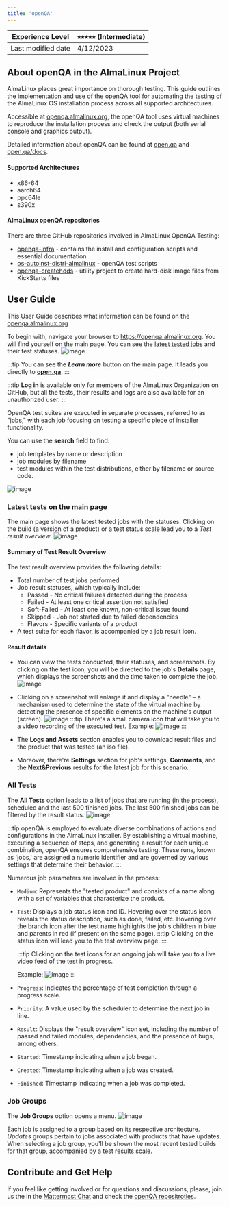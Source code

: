 ```yaml
---
title: 'openQA'
---
```


| Experience Level   | ⭑⭑⭒⭒⭒ (Intermediate) |
|--------------------|---------------------- |
| Last modified date | 4/12/2023             | 


## About openQA in the AlmaLinux Project

AlmaLinux places great importance on thorough testing. This guide outlines the implementation and use of the openQA tool for automating the testing of the AlmaLinux OS installation process across all supported architectures.

Accessible at [openqa.almalinux.org](https://openqa.almalinux.org/), the openQA tool uses virtual machines to reproduce the installation process and check the output (both serial console and graphics output).

Detailed information about openQA can be found at [open.qa](https://open.qa/) and [open.qa/docs](https://open.qa/docs/).

#### Supported Architectures
* x86-64
* aarch64
* ppc64le
* s390x

#### AlmaLinux openQA repositories

There are three GitHub repositories involved in AlmaLinux OpenQA Testing: 
* [openqa-infra](https://github.com/AlmaLinux/openqa-infra) - contains the install and configuration scripts and essential documentation
* [os-autoinst-distri-almalinux](https://github.com/AlmaLinux/os-autoinst-distri-almalinux) - openQA test scripts
* [openqa-createhdds](https://github.com/AlmaLinux/openqa-createhdds) - utility project to create hard-disk image files from KickStarts files

## User Guide 

This User Guide describes what information can be found on the [openqa.almalinux.org](https://openqa.almalinux.org/)

To begin with, navigate your browser to https://openqa.almalinux.org. 
You will find yourself on the main page. You can see the [latest tested jobs](#latest-tests-on-the-main-page) and their test statuses.
![image](/images/openQA-main_page.png)


:::tip
You can see the ***Learn more*** button on the main page. It leads you directly to **[open.qa](https://open.qa/)**.
:::
    
:::tip
**Log in** is available only for members of the AlmaLinux Organization on GitHub, but all the tests, their results and logs are also available for an unauthorized user.
:::

OpenQA test suites are executed in separate processes, referred to as "jobs," with each job focusing on testing a specific piece of installer functionality.
 
You can use the **search** field to find:
* job templates by name or description
* job modules by filename
* test modules within the test distributions, either by filename or source code.

![image](/images/openQA-Search.png)

### Latest tests on the main page

The main page shows the latest tested jobs with the statuses. Clicking on the build (a version of a product) or a test status scale lead you to a *Test result overview*.
![image](/images/openQA-Test_Result_Overview.png)


#### Summary of Test Result Overview
The test result overview provides the following details:
* Total number of test jobs performed
* Job result statuses, which typically include:
    * Passed - No critical failures detected during the process
    * Failed - At least one critical assertion not satisfied
    * Soft-Failed - At least one known, non-critical issue found
    * Skipped - Job not started due to failed dependencies
    * Flavors - Specific variants of a product
* A test suite for each flavor, is accompanied by a job result icon.

#### Result details

* You can view the tests conducted, their statuses, and screenshots. By clicking on the test icon, you will be directed to the job's **Details** page, which displays the screenshots and the time taken to complete the job.
![image](/images/openQA-Test_Details.png)

* Clicking on a screenshot will enlarge it and display a "needle" – a mechanism used to determine the state of the virtual machine by detecting the presence of specific elements on the machine's output (screen).
![image](/images/openQA-needle.png)
 :::tip
 There's a small camera icon that will take you to a video recording of the executed test.
Example:
![image](/images/openQA-video_recording.png)
 :::

* The **Logs and Assets** section enables you to download result files and the product that was tested (an iso file).
* Moreover, there're **Settings** section for job's settings, **Comments**, and the **Next&Previous** results for the latest job for this scenario.


### All Tests

The **All Tests** option leads to a list of jobs that are running (in the process), scheduled and the last 500 finished jobs. The last 500 finished jobs can be filtered by the result status.
![image](/images/openQA-All_Tests.png)

:::tip
openQA is employed to evaluate diverse combinations of actions and configurations in the AlmaLinux installer. By establishing a virtual machine, executing a sequence of steps, and generating a result for each unique combination, openQA ensures comprehensive testing. These runs, known as 'jobs,' are assigned a numeric identifier and are governed by various settings that determine their behavior. 
:::

Numerous job parameters are involved in the process:

- `Medium`: Represents the "tested product" and consists of a name along with a set of variables that characterize the product.
- `Test`: Displays a job status icon and ID. Hovering over the status icon reveals the status description, such as done, failed, etc. Hovering over the branch icon after the test name highlights the job's children in blue and parents in red (if present on the same page). 
  :::tip
  Clicking on the status icon will lead you to the test overview page.
  :::
 
  :::tip
  Clicking on the test icons for an ongoing job will take you to a live video feed of the test in progress.
 
  Example:
   ![image](/images/openQA-Live_View.png)
  :::
- `Progress`: Indicates the percentage of test completion through a progress scale.
- `Priority`: A value used by the scheduler to determine the next job in line.
- `Result`: Displays the "result overview" icon set, including the number of passed and failed modules, dependencies, and the presence of bugs, among others.
- `Started`: Timestamp indicating when a job began.
- `Created`: Timestamp indicating when a job was created.
- `Finished`: Timestamp indicating when a job was completed.

### Job Groups
The **Job Groups** option opens a menu. 
![image](/images/openQA-Job_Groups.png)

Each job is assigned to a group based on its respective architecture. *Updates* groups pertain to jobs associated with products that have updates. When selecting a job group, you'll be shown the most recent tested builds for that group, accompanied by a test results scale.

## Contribute and Get Help

If you feel like getting involved or for questions and discussions, please, join us the in the [Mattermost Chat](https://chat.almalinux.org/almalinux/channels/town-square) and check the [openQA repositroties](#about-openqa-in-the-almalinux-project). 
